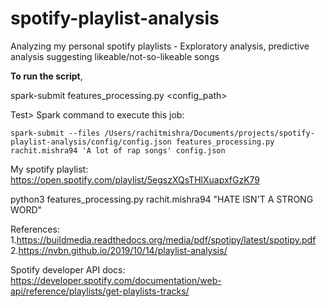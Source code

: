 # spotify-playlist-analysis
Analyzing my personal spotify playlists - Exploratory analysis, predictive analysis suggesting likeable/not-so-likeable songs

**To run the script**,

spark-submit features_processing.py <username> <playlistname> <config_path>

Test>
Spark command to execute this job:

`spark-submit --files /Users/rachitmishra/Documents/projects/spotify-playlist-analysis/config/config.json features_processing.py rachit.mishra94 'A lot of rap songs' config.json`


My spotify playlist: https://open.spotify.com/playlist/5egszXQsTHlXuapxfGzK79

python3 features_processing.py rachit.mishra94 "HATE ISN'T A STRONG WORD"



References:
1.https://buildmedia.readthedocs.org/media/pdf/spotipy/latest/spotipy.pdf
2.https://nvbn.github.io/2019/10/14/playlist-analysis/


Spotify developer API docs:
https://developer.spotify.com/documentation/web-api/reference/playlists/get-playlists-tracks/
